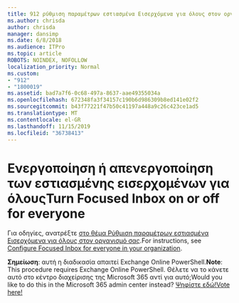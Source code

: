 ```yaml
---
title: 912 ρύθμιση παραμέτρων εστιασμένα Εισερχόμενα για όλους στον οργανισμό σας
ms.author: chrisda
author: chrisda
manager: dansimp
ms.date: 6/8/2018
ms.audience: ITPro
ms.topic: article
ROBOTS: NOINDEX, NOFOLLOW
localization_priority: Normal
ms.custom:
- "912"
- "1800019"
ms.assetid: bad7a7f6-0c68-497a-8637-aae49355034a
ms.openlocfilehash: 672348fa3f34157c190b6d986309b8ed141e02f2
ms.sourcegitcommit: b43f77221f47b50c41197a448a9c26c423ce1ad5
ms.translationtype: MT
ms.contentlocale: el-GR
ms.lasthandoff: 11/15/2019
ms.locfileid: "36738413"
---
```

# <a name="turn-focused-inbox-on-or-off-for-everyone"></a><span data-ttu-id="36fa4-102">Ενεργοποίηση ή απενεργοποίηση των εστιασμένης εισερχομένων για όλους</span><span class="sxs-lookup"><span data-stu-id="36fa4-102">Turn Focused Inbox on or off for everyone</span></span>

<span data-ttu-id="36fa4-103">Για οδηγίες, ανατρέξτε [στο θέμα Ρύθμιση παραμέτρων εστιασμένα Εισερχόμενα για όλους στον οργανισμό σας](https://docs.microsoft.com/office365/admin/setup/configure-focused-inbox).</span><span class="sxs-lookup"><span data-stu-id="36fa4-103">For instructions, see [Configure Focused Inbox for everyone in your organization](https://docs.microsoft.com/office365/admin/setup/configure-focused-inbox).</span></span>

<span data-ttu-id="36fa4-104">**Σημείωση**: αυτή η διαδικασία απαιτεί Exchange Online PowerShell.</span><span class="sxs-lookup"><span data-stu-id="36fa4-104">**Note**: This procedure requires Exchange Online PowerShell.</span></span> <span data-ttu-id="36fa4-105">Θέλετε να το κάνετε αυτό στο κέντρο διαχείρισης της Microsoft 365 αντί για αυτό;</span><span class="sxs-lookup"><span data-stu-id="36fa4-105">Would you like to do this in the Microsoft 365 admin center instead?</span></span> [<span data-ttu-id="36fa4-106">Ψηφίστε εδώ!</span><span class="sxs-lookup"><span data-stu-id="36fa4-106">Vote here!</span></span>](https://go.microsoft.com/fwlink/p/?linkid=862489)
